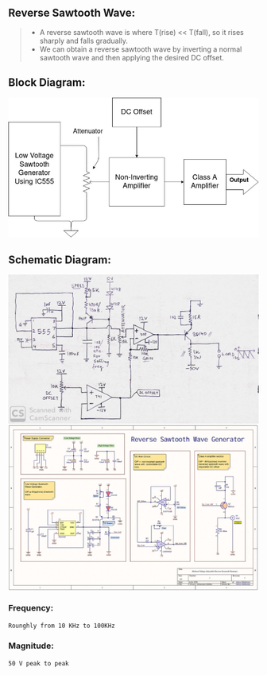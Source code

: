 ## Reverse Sawtooth Wave:
> - A reverse sawtooth wave is where T(rise) << T(fall), so it rises sharply and falls gradually.
> - We can obtain a reverse sawtooth wave by inverting a normal sawtooth wave and then applying the desired DC offset.

## Block Diagram:

![Block Diagram](https://github.com/MonkHelios/Medium-voltage-adjustable-reverse-sawtooth-generator/blob/master/Images/Block%20Diagram.jpg)

## Schematic Diagram:

![Schematic Diagram](https://github.com/MonkHelios/Medium-voltage-adjustable-reverse-sawtooth-generator/blob/master/Images/Schematic.jpg)
![Altium Schematic](https://github.com/MonkHelios/Medium-voltage-adjustable-reverse-sawtooth-generator/blob/master/Images/Schematic_altium.jpg)

### Frequency:
`Rounghly from 10 KHz to 100KHz`

### Magnitude:
`50 V peak to peak`
